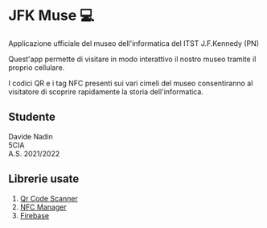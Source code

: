 # JFK Muse 💻

Applicazione ufficiale del museo dell'informatica del ITST J.F.Kennedy (PN)

Quest'app permette di visitare in modo interattivo il nostro museo tramite il proprio cellulare.

I codici QR e i tag NFC presenti sui vari cimeli del museo consentiranno al visitatore di scoprire rapidamente la storia dell'informatica.

## Studente
Davide Nadin  
5CIA  
A.S. 2021/2022  

## Librerie usate
1. [Qr Code Scanner](https://github.com/juliuscanute/qr_code_scanner)
2. [NFC Manager](https://github.com/okadan/flutter-nfc-manager)
3. [Firebase](https://github.com/FirebaseExtended/firebase-dart)
